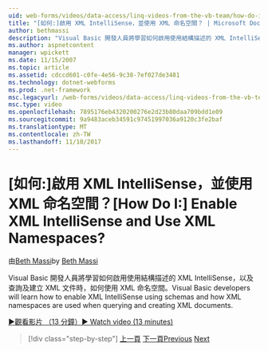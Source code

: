 ```yaml
---
uid: web-forms/videos/data-access/linq-videos-from-the-vb-team/how-do-i-enable-xml-intellisense-and-use-xml-namespaces
title: "[如何:]啟用 XML IntelliSense，並使用 XML 命名空間？ | Microsoft Docs"
author: bethmassi
description: "Visual Basic 開發人員將學習如何啟用使用結構描述的 XML IntelliSense，以及查詢及建立 XML 文件時，如何使用 XML 命名空間。"
ms.author: aspnetcontent
manager: wpickett
ms.date: 11/15/2007
ms.topic: article
ms.assetid: cdccd601-c0fe-4e56-9c38-7ef027de3481
ms.technology: dotnet-webforms
ms.prod: .net-framework
msc.legacyurl: /web-forms/videos/data-access/linq-videos-from-the-vb-team/how-do-i-enable-xml-intellisense-and-use-xml-namespaces
msc.type: video
ms.openlocfilehash: 7895176eb4320200276e2d23b80daa709bdd1e09
ms.sourcegitcommit: 9a9483aceb34591c97451997036a9120c3fe2baf
ms.translationtype: MT
ms.contentlocale: zh-TW
ms.lasthandoff: 11/10/2017
---
```

<a name="how-do-i-enable-xml-intellisense-and-use-xml-namespaces"></a><span data-ttu-id="4e473-104">[如何:]啟用 XML IntelliSense，並使用 XML 命名空間？</span><span class="sxs-lookup"><span data-stu-id="4e473-104">[How Do I:] Enable XML IntelliSense and Use XML Namespaces?</span></span>
====================
<span data-ttu-id="4e473-105">由[Beth Massi](https://github.com/bethmassi)</span><span class="sxs-lookup"><span data-stu-id="4e473-105">by [Beth Massi](https://github.com/bethmassi)</span></span>

<span data-ttu-id="4e473-106">Visual Basic 開發人員將學習如何啟用使用結構描述的 XML IntelliSense，以及查詢及建立 XML 文件時，如何使用 XML 命名空間。</span><span class="sxs-lookup"><span data-stu-id="4e473-106">Visual Basic developers will learn how to enable XML IntelliSense using schemas and how XML namespaces are used when querying and creating XML documents.</span></span>

[<span data-ttu-id="4e473-107">&#9654;觀看影片 （13 分鐘）</span><span class="sxs-lookup"><span data-stu-id="4e473-107">&#9654; Watch video (13 minutes)</span></span>](https://channel9.msdn.com/Blogs/ASP-NET-Site-Videos/how-do-i-enable-xml-intellisense-and-use-xml-namespaces)

>[!div class="step-by-step"]
<span data-ttu-id="4e473-108">[上一頁](how-do-i-get-started-with-linq-to-xml.md)
[下一頁](how-do-i-create-xml-documents-from-sql-data.md)</span><span class="sxs-lookup"><span data-stu-id="4e473-108">[Previous](how-do-i-get-started-with-linq-to-xml.md)
[Next](how-do-i-create-xml-documents-from-sql-data.md)</span></span>
